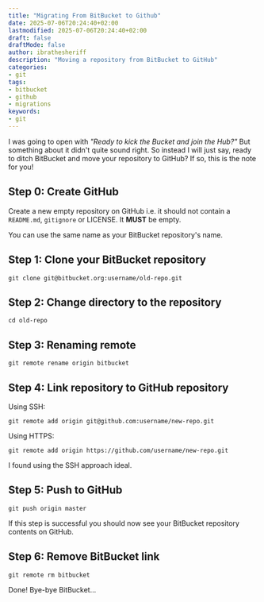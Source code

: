 ```yaml
---
title: "Migrating From BitBucket to Github"
date: 2025-07-06T20:24:40+02:00
lastmodified: 2025-07-06T20:24:40+02:00
draft: false
draftMode: false
author: ibrathesheriff
description: "Moving a repository from BitBucket to GitHub"
categories:
- git
tags:
- bitbucket
- github
- migrations
keywords:
- git
---
```

I was going to open with *"Ready to kick the Bucket and join the Hub?"* But something about it didn't quite sound right. So instead I will just say, ready to ditch BitBucket and move your repository to GitHub? If so, this is the note for you!

## Step 0: Create GitHub
Create a new empty repository on GitHub i.e. it should not contain a `README.md`, `gitignore` or LICENSE. It **MUST** be empty.

You can use the same name as your BitBucket repository's name.

## Step 1: Clone your BitBucket repository
```shell
git clone git@bitbucket.org:username/old-repo.git
```

## Step 2: Change directory to the repository
```shell
cd old-repo
```

## Step 3: Renaming remote
```shell
git remote rename origin bitbucket
```

## Step 4: Link repository to GitHub repository
Using SSH:
```shell
git remote add origin git@github.com:username/new-repo.git
```

Using HTTPS:
```shell
git remote add origin https://github.com/username/new-repo.git
```

I found using the SSH approach ideal.

## Step 5: Push to GitHub
```shell
git push origin master
```
If this step is successful you should now see your BitBucket repository contents on GitHub.

## Step 6: Remove BitBucket link 
```shell
git remote rm bitbucket
```

Done! Bye-bye BitBucket...